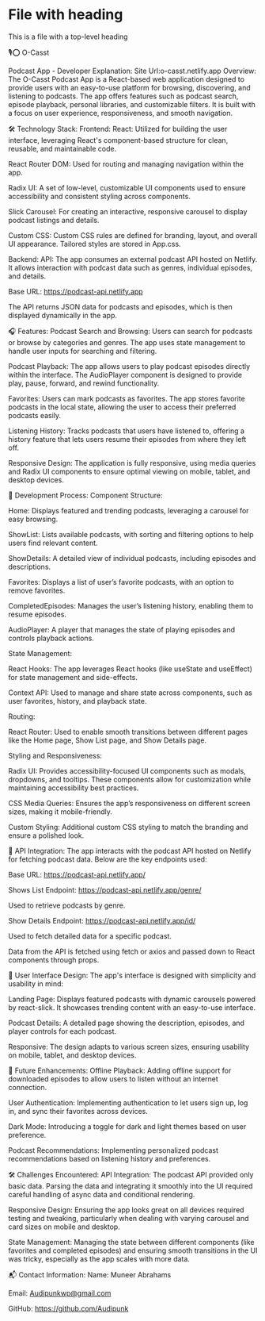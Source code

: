 # File with heading

This is a file with a top-level heading

🎙⭕ O-Casst

Podcast App - Developer Explanation:
Site Url:o-casst.netlify.app
Overview:
The O-Casst Podcast App is a React-based web application designed to provide users with an easy-to-use platform for browsing, discovering, and listening to podcasts. The app offers features such as podcast search, episode playback, personal libraries, and customizable filters. It is built with a focus on user experience, responsiveness, and smooth navigation.

🛠️ Technology Stack:
Frontend:
React: Utilized for building the user interface, leveraging React's component-based structure for clean, reusable, and maintainable code.

React Router DOM: Used for routing and managing navigation within the app.

Radix UI: A set of low-level, customizable UI components used to ensure accessibility and consistent styling across components.

Slick Carousel: For creating an interactive, responsive carousel to display podcast listings and details.

Custom CSS: Custom CSS rules are defined for branding, layout, and overall UI appearance. Tailored styles are stored in App.css.

Backend:
API: The app consumes an external podcast API hosted on Netlify. It allows interaction with podcast data such as genres, individual episodes, and details.

Base URL: <https://podcast-api.netlify.app>

The API returns JSON data for podcasts and episodes, which is then displayed dynamically in the app.

🎧 Features:
Podcast Search and Browsing: Users can search for podcasts or browse by categories and genres. The app uses state management to handle user inputs for searching and filtering.

Podcast Playback: The app allows users to play podcast episodes directly within the interface. The AudioPlayer component is designed to provide play, pause, forward, and rewind functionality.

Favorites: Users can mark podcasts as favorites. The app stores favorite podcasts in the local state, allowing the user to access their preferred podcasts easily.

Listening History: Tracks podcasts that users have listened to, offering a history feature that lets users resume their episodes from where they left off.

Responsive Design: The application is fully responsive, using media queries and Radix UI components to ensure optimal viewing on mobile, tablet, and desktop devices.

🚀 Development Process:
Component Structure:

Home: Displays featured and trending podcasts, leveraging a carousel for easy browsing.

ShowList: Lists available podcasts, with sorting and filtering options to help users find relevant content.

ShowDetails: A detailed view of individual podcasts, including episodes and descriptions.

Favorites: Displays a list of user’s favorite podcasts, with an option to remove favorites.

CompletedEpisodes: Manages the user’s listening history, enabling them to resume episodes.

AudioPlayer: A player that manages the state of playing episodes and controls playback actions.

State Management:

React Hooks: The app leverages React hooks (like useState and useEffect) for state management and side-effects.

Context API: Used to manage and share state across components, such as user favorites, history, and playback state.

Routing:

React Router: Used to enable smooth transitions between different pages like the Home page, Show List page, and Show Details page.

Styling and Responsiveness:

Radix UI: Provides accessibility-focused UI components such as modals, dropdowns, and tooltips. These components allow for customization while maintaining accessibility best practices.

CSS Media Queries: Ensures the app’s responsiveness on different screen sizes, making it mobile-friendly.

Custom Styling: Additional custom CSS styling to match the branding and ensure a polished look.

🔗 API Integration:
The app interacts with the podcast API hosted on Netlify for fetching podcast data. Below are the key endpoints used:

Base URL: <https://podcast-api.netlify.app/>

Shows List Endpoint: <https://podcast-api.netlify.app/genre/><ID>

Used to retrieve podcasts by genre.

Show Details Endpoint: <https://podcast-api.netlify.app/id/><ID>

Used to fetch detailed data for a specific podcast.

Data from the API is fetched using fetch or axios and passed down to React components through props.

🎨 User Interface Design:
The app's interface is designed with simplicity and usability in mind:

Landing Page: Displays featured podcasts with dynamic carousels powered by react-slick. It showcases trending content with an easy-to-use interface.

Podcast Details: A detailed page showing the description, episodes, and player controls for each podcast.

Responsive: The design adapts to various screen sizes, ensuring usability on mobile, tablet, and desktop devices.

🚀 Future Enhancements:
Offline Playback: Adding offline support for downloaded episodes to allow users to listen without an internet connection.

User Authentication: Implementing authentication to let users sign up, log in, and sync their favorites across devices.

Dark Mode: Introducing a toggle for dark and light themes based on user preference.

Podcast Recommendations: Implementing personalized podcast recommendations based on listening history and preferences.

🛠️ Challenges Encountered:
API Integration: The podcast API provided only basic data. Parsing the data and integrating it smoothly into the UI required careful handling of async data and conditional rendering.

Responsive Design: Ensuring the app looks great on all devices required testing and tweaking, particularly when dealing with varying carousel and card sizes on mobile and desktop.

State Management: Managing the state between different components (like favorites and completed episodes) and ensuring smooth transitions in the UI was tricky, especially as the app scales with more data.

📬 Contact Information:
Name: Muneer Abrahams

Email: <Audipunkwp@gmail.com>

GitHub: <https://github.com/Audipunk>
